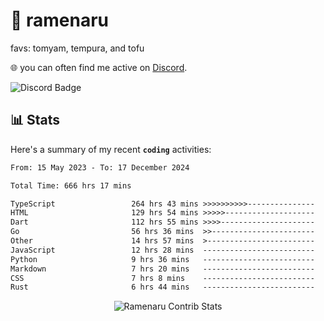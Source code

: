 # 🍜 ramenaru
favs: tomyam, tempura, and tofu

🌐 you can often find me active on [Discord](https://discordapp.com/users/503291004200157185).

![Discord Badge](https://dcbadge.vercel.app/api/shield/503291004200157185)

## 📊 Stats

Here's a summary of my recent **`coding`** activities:

<!--START_SECTION:waka-->

```txt
From: 15 May 2023 - To: 17 December 2024

Total Time: 666 hrs 17 mins

TypeScript                 264 hrs 43 mins >>>>>>>>>>---------------   39.73 %
HTML                       129 hrs 54 mins >>>>>--------------------   19.50 %
Dart                       112 hrs 55 mins >>>>---------------------   16.95 %
Go                         56 hrs 36 mins  >>-----------------------   08.50 %
Other                      14 hrs 57 mins  >------------------------   02.25 %
JavaScript                 12 hrs 28 mins  -------------------------   01.87 %
Python                     9 hrs 36 mins   -------------------------   01.44 %
Markdown                   7 hrs 20 mins   -------------------------   01.10 %
CSS                        7 hrs 8 mins    -------------------------   01.07 %
Rust                       6 hrs 44 mins   -------------------------   01.01 %
```

<!--END_SECTION:waka-->

<div style="text-align: center;">
   <img align="center" src="https://github-readme-streak-stats.herokuapp.com/?user=Ramenaru&theme=dark&card_width=520" alt="Ramenaru Contrib Stats" />
</div>

